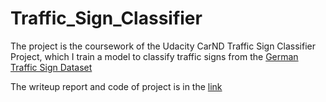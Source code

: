 # Traffic_Sign_Classifier

The project is the coursework of the Udacity CarND Traffic Sign Classifier Project, which I train a model to classify traffic signs from the [German Traffic Sign Dataset](http://benchmark.ini.rub.de/?section=gtsrb&subsection=dataset)

The writeup report and code of project is in the [link](https://github.com/sam-carmichael/Deep_Learning/tree/master/Traffic_Sign_Classifier)
